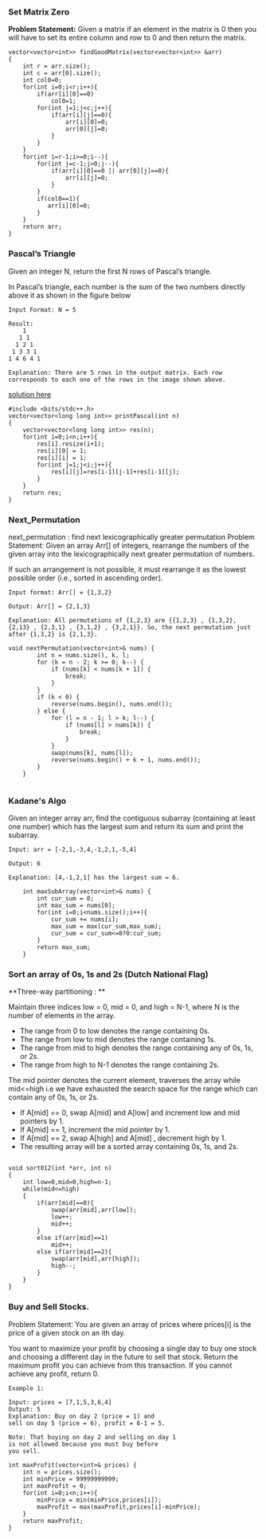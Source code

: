 ### Set Matrix Zero
**Problem Statement:**  Given a matrix if an element in the matrix is 0 then you will have to set its entire column and row to 0 and then return the matrix.

```
vector<vector<int>> findGoodMatrix(vector<vector<int>> &arr) 
{
    int r = arr.size();
    int c = arr[0].size();
    int col0=0;
    for(int i=0;i<r;i++){
        if(arr[i][0]==0)
            col0=1;
        for(int j=1;j<c;j++){
            if(arr[i][j]==0){
                arr[i][0]=0;
                arr[0][j]=0;
            }
        }
    }
    for(int i=r-1;i>=0;i--){
        for(int j=c-1;j>0;j--){
            if(arr[i][0]==0 || arr[0][j]==0){
                arr[i][j]=0;
            }
        }
        if(col0==1){
           arr[i][0]=0;
        }
    }
    return arr;
}

```

### Pascal’s Triangle

 Given an integer N, return the first N rows of Pascal’s triangle.

In Pascal’s triangle, each number is the sum of the two numbers directly above it as shown in the figure below

```
Input Format: N = 5

Result:
    1
   1 1
  1 2 1
 1 3 3 1
1 4 6 4 1

Explanation: There are 5 rows in the output matrix. Each row corresponds to each one of the rows in the image shown above.

```

<a href="https://takeuforward.org/data-structure/program-to-generate-pascals-triangle/"> solution here </a>

```
#include <bits/stdc++.h> 
vector<vector<long long int>> printPascal(int n) 
{
    vector<vector<long long int>> res(n);
    for(int i=0;i<n;i++){
        res[i].resize(i+1);
        res[i][0] = 1;
        res[i][i] = 1;
        for(int j=1;j<i;j++){
            res[i][j]=res[i-1][j-1]+res[i-1][j];
        }
    }
    return res;
}
```


### Next_Permutation

next_permutation : find next lexicographically greater permutation
Problem Statement: Given an array Arr[] of integers, rearrange the numbers of the given array into the lexicographically next greater permutation of numbers.

If such an arrangement is not possible, it must rearrange it as the lowest possible order (i.e., sorted in ascending order).

```
Input format: Arr[] = {1,3,2}

Output: Arr[] = {2,1,3}

Explanation: All permutations of {1,2,3} are {{1,2,3} , {1,3,2}, {2,13} , {2,3,1} , {3,1,2} , {3,2,1}}. So, the next permutation just after {1,3,2} is {2,1,3}.

```


```
void nextPermutation(vector<int>& nums) {
        int n = nums.size(), k, l;
    	for (k = n - 2; k >= 0; k--) {
            if (nums[k] < nums[k + 1]) {
                break;
            }
        }
    	if (k < 0) {
    	    reverse(nums.begin(), nums.end());
    	} else {
    	    for (l = n - 1; l > k; l--) {
                if (nums[l] > nums[k]) {
                    break;
                }
            } 
    	    swap(nums[k], nums[l]);
    	    reverse(nums.begin() + k + 1, nums.end());
        }
    }
    
```

### Kadane's Algo 

Given an integer array arr, find the contiguous subarray (containing at least one number) which
has the largest sum and return its sum and print the subarray.
```
Input: arr = [-2,1,-3,4,-1,2,1,-5,4] 

Output: 6 

Explanation: [4,-1,2,1] has the largest sum = 6. 

```
```
    int maxSubArray(vector<int>& nums) {
        int cur_sum = 0;
        int max_sum = nums[0];
        for(int i=0;i<nums.size();i++){
            cur_sum += nums[i];
            max_sum = max(cur_sum,max_sum);
            cur_sum = cur_sum<=0?0:cur_sum;
        }
        return max_sum;
    }

```



### Sort an array of 0s, 1s and 2s  (Dutch National Flag)

**Three-way partitioning : **

Maintain three indices low = 0, mid = 0, and high = N-1, where N is the number of elements in the array.
* The range from 0 to low denotes the range containing 0s.
* The range from low to mid denotes the range containing 1s.
* The range from mid to high denotes the range containing any of 0s, 1s, or 2s.
* The range from high to N-1 denotes the range containing 2s.

The mid pointer denotes the current element, traverses the array while mid<=high i.e we have exhausted the search space for the range which can contain any of 0s, 1s, or 2s.

* If A[mid] == 0, swap A[mid] and A[low] and increment low and mid pointers by 1.
* If A[mid] == 1, increment the mid pointer by 1.
* If A[mid] == 2, swap A[high] and A[mid] , decrement high by 1.
* The resulting array will be a sorted array containing 0s, 1s, and 2s.


```

void sort012(int *arr, int n)
{
    int low=0,mid=0,high=n-1;
    while(mid<=high)
    {
        if(arr[mid]==0){
            swap(arr[mid],arr[low]);
            low++;
            mid++;
        }
        else if(arr[mid]==1)
            mid++;
        else if(arr[mid]==2){
            swap(arr[mid],arr[high]);
            high--;
        }
    }
}

```


### Buy and Sell Stocks.

Problem Statement: You are given an array of prices where prices[i] is the price of a given stock on an ith day.

You want to maximize your profit by choosing a single day to buy one stock and choosing a different day in the future to sell that stock. Return the maximum profit you can achieve from this transaction. If you cannot achieve any profit, return 0.

```
Example 1:

Input: prices = [7,1,5,3,6,4]
Output: 5
Explanation: Buy on day 2 (price = 1) and 
sell on day 5 (price = 6), profit = 6-1 = 5.

Note: That buying on day 2 and selling on day 1 
is not allowed because you must buy before 
you sell.

```

```
int maxProfit(vector<int>& prices) {
    int n = prices.size();
    int minPrice = 99999999999;
    int maxProfit = 0;
    for(int i=0;i<n;i++){
        minPrice = min(minPrice,prices[i]);
        maxProfit = max(maxProfit,prices[i]-minPrice);
    }
    return maxProfit;
}

```

